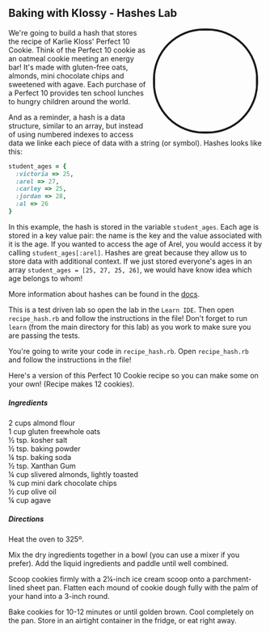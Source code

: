 
## Baking with Klossy - Hashes Lab
<img src="https://s3.amazonaws.com/upperline/curriculum-assets/Karlie%2BChristina/Karlie%2BChristina-Kookies00005.png" align="right" width="200px" hspace="10" style="border-radius: 100px; border-style: solid; border-width: 4px"> 

We're going to build a hash that stores the recipe of Karlie Kloss' Perfect 10 Cookie. Think of the Perfect 10 cookie as an oatmeal cookie meeting an energy bar! It's made with gluten-free oats, almonds, mini chocolate chips and sweetened with agave. Each purchase of a Perfect 10 provides ten school lunches to hungry children around the world. 


And as a reminder, a hash is a data structure, similar to an array, but instead of using numbered indexes to access data we linke each piece of data with a string (or symbol). Hashes looks like this:

```ruby
student_ages = {
  :victoria => 25,
  :arel => 27,
  :carley => 25,
  :jordan => 28, 
  :al => 26
}
```

In this example, the hash is stored in the variable `student_ages`. Each age is stored in a key value pair: the name is the key and the value associated with it is the age. If you wanted to access the age of Arel, you would access it by calling `student_ages[:arel]`. Hashes are great because they allow us to store data with additional context. If we just stored everyone's ages in an array `student_ages = [25, 27, 25, 26]`, we would have know idea which age belongs to whom!

More information about hashes can be found in the [docs](http://www.ruby-doc.org/core-2.1.1/Hash.html).


This is a test driven lab so open the lab in the `Learn IDE`. Then open `recipe_hash.rb` and follow the instructions in the file! Don't forget to run `learn` (from the main directory for this lab) as you work to make sure you are passing the tests.


You're going to write your code in `recipe_hash.rb`. Open `recipe_hash.rb` and follow the instructions in the file!

Here's a version of this Perfect 10 Cookie recipe so you can make some on your own! (Recipe makes 12 cookies). 
##### *Ingredients*

2 cups almond flour  
1 cup  gluten freewhole oats  
½ tsp. kosher salt  
½ tsp. baking powder  
¼ tsp. baking soda  
½ tsp. Xanthan Gum   
¼ cup  slivered almonds, lightly toasted  
¾ cup  mini dark chocolate chips  
½ cup  olive oil  
¼ cup  agave  


##### *Directions*

Heat the oven to 325º.

Mix the dry ingredients together in a bowl (you can use a mixer if you prefer).
Add the liquid ingredients and paddle until well combined.

Scoop cookies firmly with a 2¼-inch ice cream scoop onto a parchment-lined sheet pan. Flatten each mound of cookie dough fully with the palm of your hand into a 3-inch round.

Bake cookies for 10-12 minutes or until golden brown. Cool completely on the pan. Store in an airtight container in the fridge, or eat right away.

 
